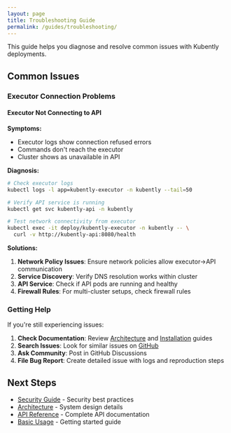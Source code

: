 ```yaml
---
layout: page
title: Troubleshooting Guide
permalink: /guides/troubleshooting/
---
```


This guide helps you diagnose and resolve common issues with Kubently deployments.

## Common Issues

### Executor Connection Problems

#### Executor Not Connecting to API

**Symptoms:**
- Executor logs show connection refused errors
- Commands don't reach the executor
- Cluster shows as unavailable in API

**Diagnosis:**
```bash
# Check executor logs
kubectl logs -l app=kubently-executor -n kubently --tail=50

# Verify API service is running
kubectl get svc kubently-api -n kubently

# Test network connectivity from executor
kubectl exec -it deploy/kubently-executor -n kubently -- \
  curl -v http://kubently-api:8080/health
```

**Solutions:**
1. **Network Policy Issues**: Ensure network policies allow executor→API communication
2. **Service Discovery**: Verify DNS resolution works within cluster
3. **API Service**: Check if API pods are running and healthy
4. **Firewall Rules**: For multi-cluster setups, check firewall rules

### Getting Help

If you're still experiencing issues:

1. **Check Documentation**: Review [Architecture](/architecture/) and [Installation](/installation/) guides
2. **Search Issues**: Look for similar issues on [GitHub](https://github.com/kubently/kubently/issues)
3. **Ask Community**: Post in GitHub Discussions
4. **File Bug Report**: Create detailed issue with logs and reproduction steps

## Next Steps

- [Security Guide](/guides/security/) - Security best practices
- [Architecture](/architecture/) - System design details
- [API Reference](/api/) - Complete API documentation
- [Basic Usage](/guides/basic-usage/) - Getting started guide
